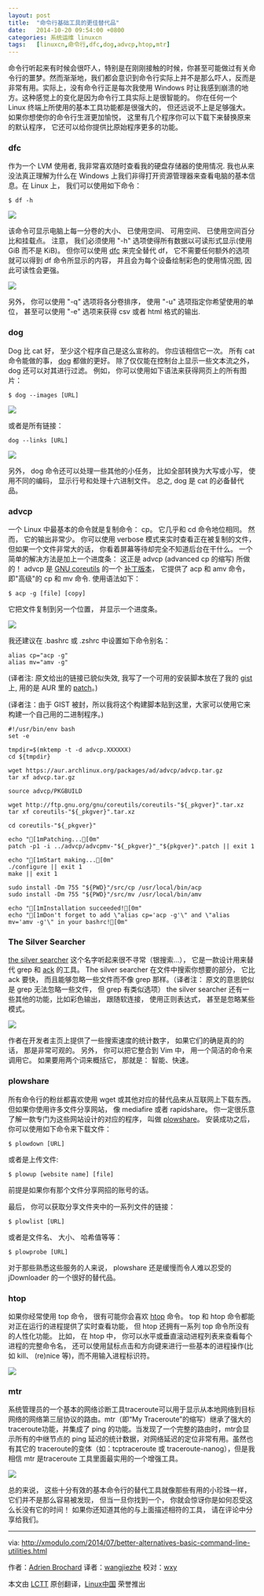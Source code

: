 ```yaml
---
layout: post
title:	"命令行基础工具的更佳替代品"
date:	2014-10-20 09:54:00 +0800 
categories:	系统运维 linuxcn 
tags:	[linuxcn,命令行,dfc,dog,advcp,htop,mtr]
---
```



命令行听起来有时候会很吓人，特别是在刚刚接触的时候，你甚至可能做过有关命令行的噩梦。然而渐渐地，我们都会意识到命令行实际上并不是那么吓人，反而是非常有用。实际上，没有命令行正是每次我使用 Windows 时让我感到崩溃的地方。这种感觉上的变化是因为命令行工具实际上是很智能的。 你在任何一个 Linux 终端上所使用的基本工具功能都是很强大的， 但还远说不上是足够强大。 如果你想使你的命令行生涯更加愉悦， 这里有几个程序你可以下载下来替换原来的默认程序， 它还可以给你提供比原始程序更多的功能。


### dfc


作为一个 LVM 使用者, 我非常喜欢随时查看我的硬盘存储器的使用情况. 我也从来没法真正理解为什么在 Windows 上我们非得打开资源管理器来查看电脑的基本信息。在 Linux 上， 我们可以使用如下命令：



```
$ df -h

```

![](/Asserts/Images//attachment/album/201410/19/225759fkfn0xjby2v0fb0f.jpg)


该命令可显示电脑上每一分卷的大小、 已使用空间、 可用空间、 已使用空间百分比和挂载点。 注意， 我们必须使用 "-h" 选项使得所有数据以可读形式显示(使用 GiB 而不是 KiB)。 但你可以使用 [dfc](http://projects.gw-computing.net/projects/dfc) 来完全替代 df， 它不需要任何额外的选项就可以得到 df 命令所显示的内容， 并且会为每个设备绘制彩色的使用情况图, 因此可读性会更强。


![](/Asserts/Images//attachment/album/201410/19/225456mdwhg9uthulax7u6.jpg)


另外， 你可以使用 "-q" 选项将各分卷排序， 使用 "-u" 选项指定你希望使用的单位， 甚至可以使用 "-e" 选项来获得 csv 或者 html 格式的输出.


### dog


Dog 比 cat 好， 至少这个程序自己是这么宣称的。 你应该相信它一次。 所有 cat 命令能做的事， [dog](http://archive.debian.org/debian/pool/main/d/dog/) 都做的更好。 除了仅仅能在控制台上显示一些文本流之外， dog 还可以对其进行过滤。 例如， 你可以使用如下语法来获得网页上的所有图片：



```
$ dog --images [URL] 

```

![](/Asserts/Images//attachment/album/201410/19/225519wkqo0okkus70zkdd.jpg)


或者是所有链接：



```
dog --links [URL] 

```

![](/Asserts/Images//attachment/album/201410/19/225827yyacj1vmceac1a1a.jpg)


另外， dog 命令还可以处理一些其他的小任务， 比如全部转换为大写或小写， 使用不同的编码， 显示行号和处理十六进制文件。 总之, dog 是 cat 的必备替代品。


### advcp


一个 Linux 中最基本的命令就是复制命令： cp。 它几乎和 cd 命令地位相同。 然而， 它的输出非常少。 你可以使用 verbose 模式来实时查看正在被复制的文件， 但如果一个文件非常大的话， 你看着屏幕等待却完全不知道后台在干什么。 一个简单的解决方法是加上一个进度条： 这正是 advcp (advanced cp 的缩写) 所做的！ advcp 是 [GNU coreutils](http://www.gnu.org/software/coreutils/) 的一个 [补丁版本](http://zwicke.org/web/advcopy/)， 它提供了 acp 和 amv 命令， 即"高级"的 cp 和 mv 命令. 使用语法如下：



```
$ acp -g [file] [copy] 

```

它把文件复制到另一个位置， 并显示一个进度条。


![](/Asserts/Images//attachment/album/201410/19/225551scimbifntk60zc96.jpg)


我还建议在 .bashrc 或 .zshrc 中设置如下命令别名：



```
alias cp="acp -g"
alias mv="amv -g"

```

(译者注: 原文给出的链接已貌似失效, 我写了一个可用的安装脚本放在了我的 [gist](https://gist.github.com/b978fc93b62e75bfad9c) 上, 用的是 AUR 里的 [patch](https://aur.archlinux.org/packages/advcp)。)


(译者注：由于 GIST 被封，所以我将这个构建脚本贴到这里，大家可以使用它来构建一个自己用的二进制程序。)



```
#!/usr/bin/env bash
set -e
 
tmpdir=$(mktemp -t -d advcp.XXXXXX)
cd ${tmpdir}
 
wget https://aur.archlinux.org/packages/ad/advcp/advcp.tar.gz
tar xf advcp.tar.gz
 
source advcp/PKGBUILD
 
wget http://ftp.gnu.org/gnu/coreutils/coreutils-"${_pkgver}".tar.xz
tar xf coreutils-"${_pkgver}".tar.xz
 
cd coreutils-"${_pkgver}"
 
echo "[1mPatching...[0m"
patch -p1 -i ../advcp/advcpmv-"${_pkgver}"_"${pkgver}".patch || exit 1
 
echo "[1mStart making...[0m"
./configure || exit 1
make || exit 1
 
sudo install -Dm 755 "${PWD}"/src/cp /usr/local/bin/acp
sudo install -Dm 755 "${PWD}"/src/mv /usr/local/bin/amv
 
echo "[1mInstallation succeeded![0m"
echo "[1mDon't forget to add \"alias cp='acp -g'\" and \"alias mv='amv -g'\" in your bashrc![0m"
```

 


### The Silver Searcher


[the silver searcher](https://github.com/ggreer/the_silver_searcher) 这个名字听起来很不寻常（银搜索...）， 它是一款设计用来替代 grep 和 [ack](http://xmodulo.com/2014/01/search-text-files-patterns-efficiently.html) 的工具。 The silver searcher 在文件中搜索你想要的部分， 它比 ack 要快， 而且能够忽略一些文件而不像 grep 那样。（译者注： 原文的意思貌似是 grep 无法忽略一些文件， 但 grep 有类似选项） the silver searcher 还有一些其他的功能，比如彩色输出， 跟随软连接， 使用正则表达式， 甚至是忽略某些模式。


![](/Asserts/Images//attachment/album/201410/19/225833ebz3mbfxfh1183r3.jpg)


作者在开发者主页上提供了一些搜索速度的统计数字， 如果它们的确是真的的话， 那是非常可观的。 另外， 你可以把它整合到 Vim 中， 用一个简洁的命令来调用它。 如果要用两个词来概括它， 那就是： 智能、快速。


### plowshare


所有命令行的粉丝都喜欢使用 wget 或其他对应的替代品来从互联网上下载东西。 但如果你使用许多文件分享网站， 像 mediafire 或者 rapidshare。 你一定很乐意了解一款专门为这些网站设计的对应的程序， 叫做 [plowshare](https://code.google.com/p/plowshare/)。 安装成功之后， 你可以使用如下命令来下载文件：



```
$ plowdown [URL] 

```

或者是上传文件:



```
$ plowup [website name] [file] 

```

前提是如果你有那个文件分享网招的账号的话。


最后， 你可以获取分享文件夹中的一系列文件的链接：



```
$ plowlist [URL] 

```

或者是文件名、 大小、 哈希值等等：



```
$ plowprobe [URL] 

```

对于那些熟悉这些服务的人来说， plowshare 还是缓慢而令人难以忍受的 jDownloader 的一个很好的替代品。


### htop


如果你经常使用 top 命令， 很有可能你会喜欢 [htop](http://hisham.hm/htop/) 命令。 top 和 htop 命令都能对正在运行的进程提供了实时查看功能， 但 htop 还拥有一系列 top 命令所没有的人性化功能。 比如， 在 htop 中， 你可以水平或垂直滚动进程列表来查看每个进程的完整命令名， 还可以使用鼠标点击和方向键来进行一些基本的进程操作(比如 kill、 (re)nice 等)，而不用输入进程标识符。


![](/Asserts/Images//attachment/album/201410/19/225627nisp9s1dxjjg1px9.jpg)


### mtr


系统管理员的一个基本的网络诊断工具traceroute可以用于显示从本地网络到目标网络的网络第三层协议的路由。mtr（即“My Traceroute”的缩写）继承了强大的traceroute功能，并集成了 ping 的功能。当发现了一个完整的路由时，mtr会显示所有的中继节点的 ping 延迟的统计数据，对网络延迟的定位非常有用。虽然也有其它的 traceroute的变体（如：tcptraceroute 或 traceroute-nanog），但是我相信 mtr 是traceroute 工具里面最实用的一个增强工具。


![](/Asserts/Images//attachment/album/201410/19/225843bqh698h889yhlurs.jpg)


总的来说， 这些十分有效的基本命令行的替代工具就像那些有用的小珍珠一样， 它们并不是那么容易被发现， 但当一旦你找到一个， 你就会惊讶你是如何忍受这么长没有它的时间！ 如果你还知道其他的与上面描述相符的工具， 请在评论中分享给我们。




---


via: <http://xmodulo.com/2014/07/better-alternatives-basic-command-line-utilities.html>


作者：[Adrien Brochard](http://xmodulo.com/author/adrien) 译者：[wangjiezhe](https://github.com/wangjiezhe) 校对：[wxy](https://github.com/wxy)


本文由 [LCTT](https://github.com/LCTT/TranslateProject) 原创翻译，[Linux中国](http://linux.cn/) 荣誉推出
